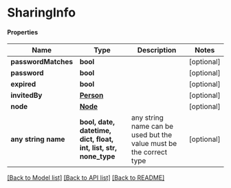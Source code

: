 # SharingInfo

#### Properties
Name | Type | Description | Notes
------------ | ------------- | ------------- | -------------
**passwordMatches** | **bool** |  | [optional] 
**password** | **bool** |  | [optional] 
**expired** | **bool** |  | [optional] 
**invitedBy** | [**Person**](Person.md) |  | [optional] 
**node** | [**Node**](Node.md) |  | [optional] 
**any string name** | **bool, date, datetime, dict, float, int, list, str, none_type** | any string name can be used but the value must be the correct type | [optional]

[[Back to Model list]](../README.md#documentation-for-models) [[Back to API list]](../README.md#documentation-for-api-endpoints) [[Back to README]](../README.md)

